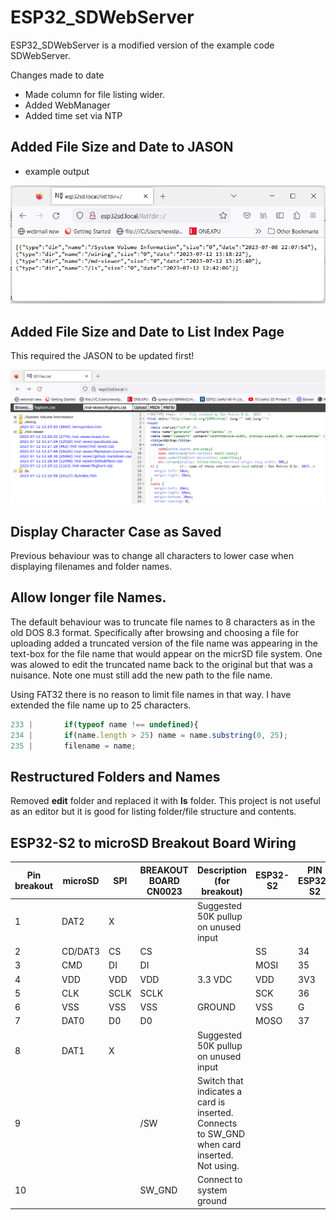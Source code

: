 # ESP32_SDWebServer

ESP32_SDWebServer is a modified version of the example code SDWebServer. 

Changes made to date

* Made column for file listing wider.
* Added WebManager
* Added time set via NTP

## Added File Size and Date to JASON

* example output

![](img/jason_w_size_date.png)

## Added File Size and Date to List Index Page

This required the JASON to be updated first!

![](img/list_w_size_date.png)

## Display Character Case as Saved

Previous behaviour was to change all characters to lower case when displaying filenames and folder names.

## Allow longer file Names.

The default behaviour was to truncate file names to 8 characters as in the old DOS 8.3 format. Specifically after browsing and choosing a file for uploading added
a truncated version of the file name was appearing in the text-box for the file name that would appear on the micrSD file system. One was alowed to edit the truncated 
name back to the original but that was a nuisance. Note one must still add the new path to the file name.

Using FAT32 there is no reason to 
limit file names in that way. I have extended the file name up to 25 characters.

~~~~javascript
233 |       if(typeof name !== undefined){
234 |       if(name.length > 25) name = name.substring(0, 25);
235 |       filename = name;
~~~~

## Restructured Folders and Names

Removed **edit** folder and replaced it with **ls** folder.
This project is not useful as an editor but it is good for listing folder/file structure and contents. 

## ESP32-S2 to microSD Breakout Board Wiring

| Pin breakout | microSD | SPI  | BREAKOUT BOARD CN0023 | Description (for breakout)                                                                  | ESP32-S2 | PIN ESP32-S2 |
|--------------|---------|------|-----------------------|---------------------------------------------------------------------------------------------|----------|--------------|
| 1            | DAT2    | X    |                       | Suggested 50K pullup on unused input                                                        |          |              |
| 2            | CD/DAT3 | CS   | CS                    |                                                                                             | SS       | 34           |
| 3            | CMD     | DI   | DI                    |                                                                                             | MOSI     | 35           |
| 4            | VDD     | VDD  | VDD                   | 3.3 VDC                                                                                     | VDD      | 3V3          |
| 5            | CLK     | SCLK | SCLK                  |                                                                                             | SCK      | 36           |
| 6            | VSS     | VSS  | VSS                   | GROUND                                                                                      | VSS      | G            |
| 7            | DAT0    | D0   | D0                    |                                                                                             | MOSO     | 37           |
| 8            | DAT1    | X    |                       | Suggested 50K pullup on unused input                                                        |          |              |
| 9            |         |      | /SW                   | Switch that indicates a card is inserted. Connects to SW_GND when card inserted. Not using. |          |              |
| 10           |         |      | SW_GND                | Connect to system ground                                                                    |          |              |

